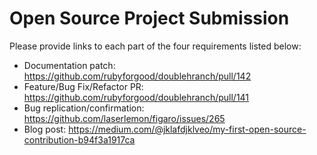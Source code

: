 # Open Source Project Submission

Please provide links to each part of the four requirements listed below:

* Documentation patch: https://github.com/rubyforgood/doublehranch/pull/142 
* Feature/Bug Fix/Refactor PR: https://github.com/rubyforgood/doublehranch/pull/141 
* Bug replication/confirmation: https://github.com/laserlemon/figaro/issues/265
* Blog post: https://medium.com/@jklafdjklveo/my-first-open-source-contribution-b94f3a1917ca 
